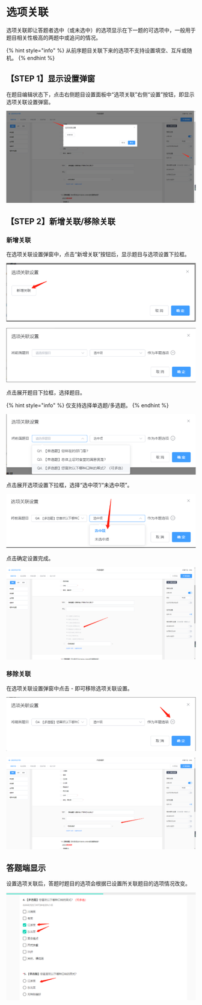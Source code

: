 # 选项关联

选项关联即让答题者选中（或未选中）的选项显示在下一题的可选项中，一般用于题目相关性极高的两题中或追问的情况。

{% hint style="info" %}
从前序题目关联下来的选项不支持设置填空、互斥或随机。
{% endhint %}

## 【STEP 1】显示设置弹窗

在题目编辑状态下，点击右侧题目设置面板中“选项关联”右侧“设置”按钮，即显示选项关联设置弹窗。

![&#x9009;&#x9879;&#x8BBE;&#x7F6E;&#x5173;&#x8054;&#x5F39;&#x7A97;](../../../.gitbook/assets/image%20%28204%29.png)

## 【STEP 2】新增关联/移除关联

### 新增关联

在选项关联设置弹窗中，点击“新增关联”按钮后，显示题目与选项设置下拉框。

![&#x65B0;&#x589E;&#x5173;&#x8054;](../../../.gitbook/assets/image%20%28127%29.png)

![&#x9898;&#x76EE;&#x4E0E;&#x9009;&#x9879;&#x8BBE;&#x7F6E;&#x4E0B;&#x62C9;&#x6846;](../../../.gitbook/assets/image%20%2812%29.png)



点击展开题目下拉框，选择题目。

{% hint style="info" %}
仅支持选择单选题/多选题。
{% endhint %}

![&#x9009;&#x62E9;&#x5173;&#x8054;&#x9898;&#x76EE;](../../../.gitbook/assets/image%20%2834%29.png)



点击展开选项设置下拉框，选择“选中项”/“未选中项”。

![&#x5173;&#x8054;&#x9879;&#x8BBE;&#x7F6E;](../../../.gitbook/assets/image%20%28269%29.png)



点击确定设置完成。

![&#x9898;&#x76EE;&#x7F16;&#x8F91;&#x72B6;&#x6001;&#x4E0B;&#x663E;&#x793A;&#x9009;&#x9879;&#x5173;&#x8054;](../../../.gitbook/assets/image%20%28279%29.png)

### 移除关联

在选项关联设置弹窗中点击 - 即可移除选项关联设置。

![&#x79FB;&#x9664;&#x9009;&#x9879;&#x5173;&#x8054;](../../../.gitbook/assets/image%20%2862%29.png)

![&#x79FB;&#x9664;&#x540E;&#x9898;&#x76EE;&#x7F16;&#x8F91;&#x72B6;&#x6001;&#x4E0B;&#x7684;&#x663E;&#x793A;](../../../.gitbook/assets/image%20%2858%29.png)

## 答题端显示

设置选项关联后，答题时题目的选项会根据已设置所关联题目的选项情况改变。

![&#x7B54;&#x9898;&#x7AEF;&#x663E;&#x793A;&#x9009;&#x9879;&#x5173;&#x8054;](../../../.gitbook/assets/image%20%2873%29.png)


